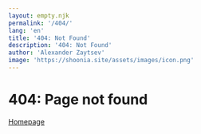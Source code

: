 ```yaml
---
layout: empty.njk
permalink: '/404/'
lang: 'en'
title: '404: Not Found'
description: '404: Not Found'
author: 'Alexander Zaytsev'
image: 'https://shoonia.site/assets/images/icon.png'
---
```


# 404: Page not found

[Homepage](/)
